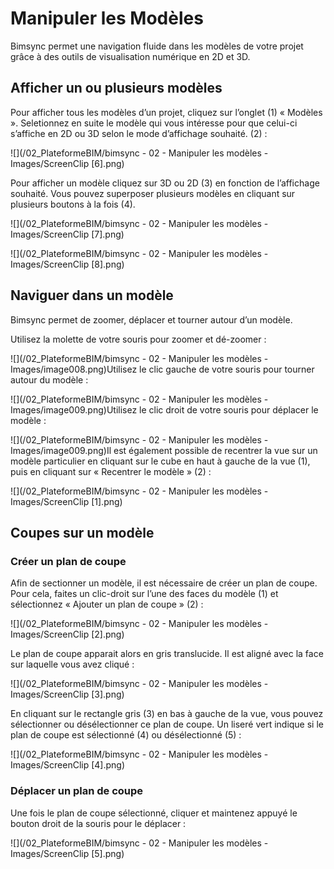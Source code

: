 # Manipuler les Modèles

Bimsync permet une navigation fluide dans les modèles de votre projet grâce à des outils de visualisation numérique en 2D et 3D.

## Afficher un ou plusieurs modèles

Pour afficher tous les modèles d’un projet, cliquez sur l’onglet \(1\) « Modèles ». Seletionnez en suite le modèle qui vous intéresse pour que celui-ci s’affiche en 2D ou 3D selon le mode d’affichage souhaité. \(2\) :

![](/02_PlateformeBIM/bimsync - 02 - Manipuler les modèles - Images/ScreenClip [6].png)

Pour afficher un modèle cliquez sur 3D ou 2D \(3\) en fonction de l’affichage souhaité. Vous pouvez superposer plusieurs modèles en cliquant sur plusieurs boutons à la fois \(4\).

![](/02_PlateformeBIM/bimsync - 02 - Manipuler les modèles - Images/ScreenClip [7].png)

![](/02_PlateformeBIM/bimsync - 02 - Manipuler les modèles - Images/ScreenClip [8].png)

## Naviguer dans un modèle

Bimsync permet de zoomer, déplacer et tourner autour d’un modèle.

Utilisez la molette de votre souris pour zoomer et dé-zoomer :

![](/02_PlateformeBIM/bimsync - 02 - Manipuler les modèles - Images/image008.png)Utilisez le clic gauche de votre souris pour tourner autour du modèle :

![](/02_PlateformeBIM/bimsync - 02 - Manipuler les modèles - Images/image009.png)Utilisez le clic droit de votre souris pour déplacer le modèle :

![](/02_PlateformeBIM/bimsync - 02 - Manipuler les modèles - Images/image009.png)Il est également possible de recentrer la vue sur un modèle particulier en cliquant sur le cube en haut à gauche de la vue \(1\), puis en cliquant sur « Recentrer le modèle » \(2\) :

![](/02_PlateformeBIM/bimsync - 02 - Manipuler les modèles - Images/ScreenClip [1].png)

## Coupes sur un modèle

### Créer un plan de coupe

Afin de sectionner un modèle, il est nécessaire de créer un plan de coupe. Pour cela, faites un clic-droit sur l’une des faces du modèle \(1\) et sélectionnez « Ajouter un plan de coupe » \(2\) :

![](/02_PlateformeBIM/bimsync - 02 - Manipuler les modèles - Images/ScreenClip [2].png)

Le plan de coupe apparait alors en gris translucide. Il est aligné avec la face sur laquelle vous avez cliqué :

![](/02_PlateformeBIM/bimsync - 02 - Manipuler les modèles - Images/ScreenClip [3].png)

En cliquant sur le rectangle gris \(3\) en bas à gauche de la vue, vous pouvez sélectionner ou désélectionner ce plan de coupe. Un liseré vert indique si le plan de coupe est sélectionné \(4\) ou désélectionné \(5\) :

![](/02_PlateformeBIM/bimsync - 02 - Manipuler les modèles - Images/ScreenClip [4].png)

### Déplacer un plan de coupe

Une fois le plan de coupe sélectionné, cliquer et maintenez appuyé le bouton droit de la souris pour le déplacer :

![](/02_PlateformeBIM/bimsync - 02 - Manipuler les modèles - Images/ScreenClip [5].png)

